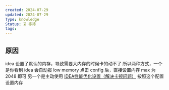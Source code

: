 ```yaml
---
created: 2024-07-29
updated: 2024-07-29
Type: knowledge
Status: ⌛️ 等待
tags:
---
```

## 原因

idea 设置了默认的内存，导致需要大内存的时候卡的动不了
所以两种方式，一个是你看到 idea 会自动报 low memory 点击 config 后，直接设置内存 max 为 2048 即可
另一个是主动使用
[IDEA性能优化设置（解决卡顿问题）](https://blog.csdn.net/qq_35760825/article/details/123325533)
按照这个配置设置内存